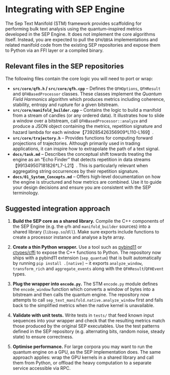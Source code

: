 # Integrating with SEP Engine

The Sep Text Manifold (STM) framework provides scaffolding for
performing bulk text analysis using the quantum–inspired metrics
developed in the SEP Engine.  It does not implement the core
algorithms itself.  Instead, you are expected to pull the
`QFH`/`QBSA` implementations and related manifold code from the existing
SEP repositories and expose them to Python via an FFI layer or a
compiled binary.

## Relevant files in the SEP repositories

The following files contain the core logic you will need to port or
wrap:

- **`src/core/qfh.h` / `src/core/qfh.cpp`** – Defines the
  `QFHOptions`, `QFHResult` and `QFHBasedProcessor` classes.  These
  classes implement the *Quantum Field Harmonics* algorithm which
  produces metrics including coherence, stability, entropy and
  rupture for a given bitstream.
- **`src/core/manifold_builder.cpp`** – Contains the logic to build a
  manifold from a stream of candles (or any ordered data).  It
  illustrates how to slide a window over a bitstream, call
  `QFHBasedProcessor::analyze` and produce a JSON object containing
  the metrics, repetition signature and hazard lambda for each
  window【739285426356909†L110-L169】.
- **`src/core/trajectory.h`** – Provides functions for computing
  forward projections of trajectories.  Although primarily used in
  trading applications, it can inspire how to extrapolate the path of
  a text signal.
- **`docs/task.md`** – Describes the conceptual shift towards
  treating the engine as an “Echo Finder” that detects repetition in
  data streams【991349507181826†L7-L21】.  This is particularly
  relevant when aggregating string occurrences by their repetition
  signature.
- **`docs/01_System_Concepts.md`** – Offers high‑level
  documentation on how the engine is structured and how metrics are
  combined.  Use it to guide your design decisions and ensure you are
  consistent with the SEP terminology.

## Suggested integration approach

1. **Build the SEP core as a shared library.**  Compile the C++
   components of the SEP Engine (e.g. the `qfh` and `manifold_builder`
   sources) into a shared library (`libsep.so`/`dll`).  Make sure
   exports include functions to create a processor instance and
   analyse a byte array.

2. **Create a thin Python wrapper.**  Use a tool such as
   [pybind11](https://pybind11.readthedocs.io/) or
   [ctypes/cffi](https://docs.python.org/3/library/ctypes.html) to
   expose the C++ functions to Python.  The repository now ships with
   a pybind11 extension (`sep_quantum`) that is built automatically by
   running `pip install .[native]` – it exports `analyze_window`,
   `transform_rich` and `aggregate_events` along with the
   `QFHResult`/`QFHEvent` types.

3. **Plug the wrapper into `encode.py`.**  The STM `encode.py` module
   defines the `encode_window` function which converts a window of
   bytes into a bitstream and then calls the quantum engine.  The
   repository now attempts to call `sep_text_manifold.native.analyze_window`
   first and falls back to the simplified metrics when the native
   kernel is unavailable.

4. **Validate with unit tests.**  Write tests in `tests/` that feed
   known input sequences into your wrapper and check that the
   resulting metrics match those produced by the original SEP
   executables.  Use the test patterns defined in the SEP repository
   (e.g. alternating bits, random noise, steady state) to ensure
   correctness.

5. **Optimise performance.**  For large corpora you may want to run
   the quantum engine on a GPU, as the SEP implementation does.  The
   same approach applies: wrap the GPU kernels in a shared library and
   call them from Python, or offload the heavy computation to a
   separate service accessible via RPC.

